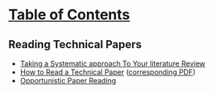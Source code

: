# [Table of Contents](/Phd-Resources)

## Reading Technical Papers

  * [Taking a Systematic approach To Your literature Review](https://us.sagepub.com/sites/default/files/upm-binaries/78595_Booth_Taking_a_Systematic_Approach_to_Your_Literature_Review.pdf)
  * [How to Read a Technical Paper](http://www.cs.jhu.edu/~jason/advice/how-to-read-a-paper.html) ([corresponding PDF](http://www.sigcomm.org/sites/default/files/ccr/papers/2007/July/1273445-1273458.pdf))
  * [Opportunistic Paper Reading](http://www.pgbovine.net/opportunistic-paper-reading.htm)
